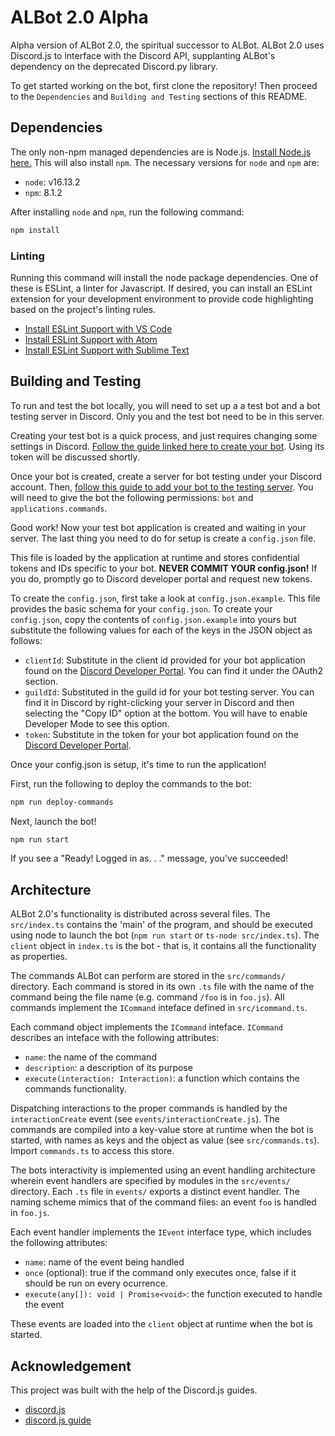 
# ALBot 2.0 Alpha

Alpha version of ALBot 2.0, the spiritual successor
to ALBot. ALBot 2.0 uses Discord.js to interface with
the Discord API, supplanting ALBot's dependency on the
deprecated Discord.py library.

To get started working on the bot, first clone the repository!
Then proceed to the `Dependencies` and `Building and Testing`
sections of this README.

## Dependencies

The only non-npm managed dependencies are is Node.js.
[Install Node.js here.](https://nodejs.org/en/)
This will also install `npm`.
The necessary versions for `node` and `npm` are:

+ `node`: v16.13.2
+ `npm`: 8.1.2

After installing `node` and `npm`, run the following command:

```bash
npm install
```

### Linting

Running this command will install the node package dependencies.
One of these is ESLint, a linter for Javascript.
If desired, you can install an ESLint extension for your 
development environment to provide code highlighting based on 
the project's linting rules.

+ [Install ESLint Support with VS Code](https://marketplace.visualstudio.com/items?itemName=dbaeumer.vscode-eslint)
+ [Install ESLint Support with Atom](https://atom.io/packages/linter-eslint)
+ [Install ESLint Support with Sublime Text](https://packagecontrol.io/packages/ESLint)

## Building and Testing

To run and test the bot locally, you will need
to set up a a test bot and a bot testing server in Discord. Only you
and the test bot need to be in this server.

Creating your test bot is a quick process, and just requires
changing some settings in Discord. [Follow the guide linked here to
create your bot](https://discordjs.guide/preparations/setting-up-a-bot-application.html#creating-your-bot). Using its token will be discussed shortly.

Once your bot is created, create a server for bot testing
under your Discord account. Then, [follow this guide to add your bot
to the testing server](https://discordjs.guide/preparations/adding-your-bot-to-servers.html#bot-invite-links).
You will need to give the bot the following permissions:
`bot` and `applications.commands`.

Good work! Now your test bot application is created and waiting
in your server. The last thing you need to do for setup
is create a `config.json` file. 

This file is loaded by the application
at runtime and stores confidential tokens and IDs specific to your bot.
**NEVER COMMIT YOUR config.json!**
If you do, promptly go to Discord developer portal and request new tokens.

To create the `config.json`, first take a look at `config.json.example`.
This file provides the basic schema for your `config.json`. To create
your `config.json`, copy the contents of `config.json.example` into
yours but substitute the following values for each of the keys
in the JSON object as follows:

+ `clientId`: Substitute in the client id provided for your bot application found on 
the [Discord Developer Portal](https://discord.com/developers/applications).
You can find it under the OAuth2 section.
+ `guildId`: Substituted in the guild id for your bot testing server. You can find it
in Discord by right-clicking your server in Discord and then selecting the
"Copy ID" option at the bottom. You will have to enable Developer Mode to 
see this option.
+ `token`: Substitute in the token for your bot application found on the 
[Discord Developer Portal](https://discord.com/developers/applications).

Once your config.json is setup, it's time to run the application!

First, run the following to deploy the commands to the bot:

```bash
npm run deploy-commands
```

Next, launch the bot!

```bash
npm run start
```

If you see a "Ready! Logged in as. . ." message, you've succeeded!

## Architecture

ALBot 2.0's functionality is distributed across several files.
The `src/index.ts` contains the 'main' of the program, and should
be executed using node to launch the bot (`npm run start` or `ts-node src/index.ts`).
The `client` object in `index.ts`
is the bot - that is, it contains all the functionality as properties.

The commands ALBot can perform are stored in the `src/commands/` directory.
Each command is stored in its own `.ts` file with the name of the command
being the file name (e.g. command `/foo` is in `foo.js`).
All commands implement the `ICommand` inteface defined in `src/icommand.ts`.

Each command object implements the `ICommand` inteface.
`ICommand` describes an inteface with the following attributes:
+ `name`: the name of the command
+ `description`: a description of its purpose
+ `execute(interaction: Interaction)`: a function which
contains the commands functionality.

Dispatching interactions to the proper commands is handled
by the `interactionCreate` event (see `events/interactionCreate.js`).
The commands are compiled into a key-value store at runtime
when the bot is started, with names as keys and the object
as value (see `src/commands.ts`).
Import `commands.ts` to access this store.

The bots interactivity is implemented using an event handling
architecture wherein event handlers are specified by modules
in the `src/events/` directory. Each `.ts` file in `events/` exports
a distinct event handler. The naming scheme mimics that of the 
command files: an event `foo` is handled in `foo.js`.

Each event handler implements the `IEvent` interface type,
which includes the following attributes:
+ `name`: name of the event being handled
+ `once` (optional): true if the command only executes once,
false if it should be run on every ocurrence.
+ `execute(any[]): void | Promise<void>`: the function executed to handle the event

These events are loaded into the `client` object at runtime when
the bot is started.

## Acknowledgement

This project was built with the help of the Discord.js guides.

+ [discord.js](https://discord.js.org/#/)
+ [discord.js guide](https://discordjs.guide/#before-you-begin)